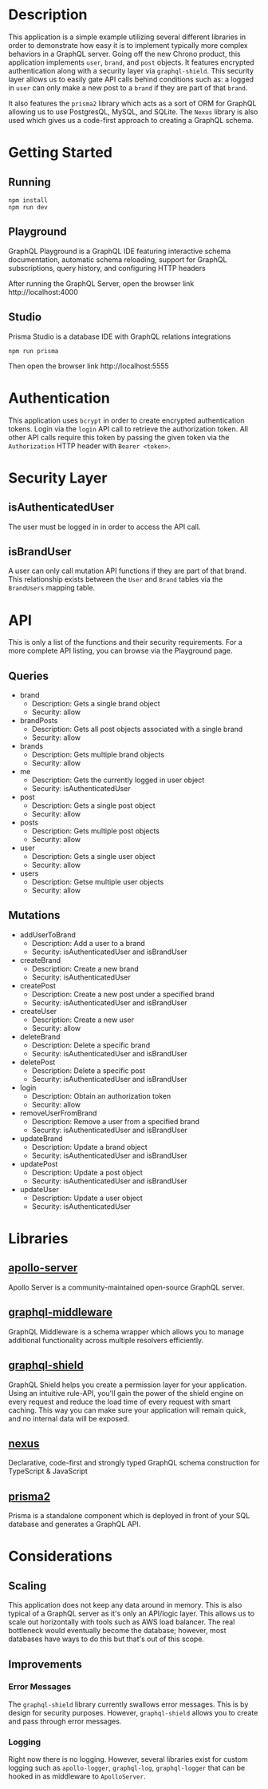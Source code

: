 # Description

This application is a simple example utilizing several different libraries in order to demonstrate how easy it is to implement typically more complex behaviors in a GraphQL server. Going off the new Chrono product, this application implements `user`, `brand`, and `post` objects. It features encrypted authentication along with a security layer via `graphql-shield`. This security layer allows us to easily gate API calls behind conditions such as: a logged in `user` can only make a new post to a `brand` if they are part of that `brand`.

It also features the `prisma2` library which acts as a sort of ORM for GraphQL allowing us to use PostgresQL, MySQL, and SQLite. The `Nexus` library is also used which gives us a code-first approach to creating a GraphQL schema.

# Getting Started

## Running

```shell
npm install
npm run dev
```

## Playground

GraphQL Playground is a GraphQL IDE featuring interactive schema documentation, automatic schema reloading, support for GraphQL subscriptions, query history, and configuring HTTP headers

After running the GraphQL Server, open the browser link http://localhost:4000

## Studio

Prisma Studio is a database IDE with GraphQL relations integrations

```shell
npm run prisma
```

Then open the browser link http://localhost:5555

# Authentication

This application uses `bcrypt` in order to create encrypted authentication tokens. Login via the `login` API call to retrieve the authorization token. All other API calls require this token by passing the given token via the `Authorization` HTTP header with `Bearer <token>`.

# Security Layer

## isAuthenticatedUser

The user must be logged in in order to access the API call.

## isBrandUser

A user can only call mutation API functions if they are part of that brand. This relationship exists between the `User` and `Brand` tables via the `BrandUsers` mapping table.

# API

This is only a list of the functions and their security requirements. For a more complete API listing, you can browse via the Playground page.

## Queries

-   brand
    -   Description: Gets a single brand object
    -   Security: allow
-   brandPosts
    -   Description: Gets all post objects associated with a single brand
    -   Security: allow
-   brands
    -   Description: Gets multiple brand objects
    -   Security: allow
-   me
    -   Description: Gets the currently logged in user object
    -   Security: isAuthenticatedUser
-   post
    -   Description: Gets a single post object
    -   Security: allow
-   posts
    -   Description: Gets multiple post objects
    -   Security: allow
-   user
    -   Description: Gets a single user object
    -   Security: allow
-   users
    -   Description: Getse multiple user objects
    -   Security: allow

## Mutations

-   addUserToBrand
    -   Description: Add a user to a brand
    -   Security: isAuthenticatedUser and isBrandUser
-   createBrand
    -   Description: Create a new brand
    -   Security: isAuthenticatedUser
-   createPost
    -   Description: Create a new post under a specified brand
    -   Security: isAuthenticatedUser and isBrandUser
-   createUser
    -   Description: Create a new user
    -   Security: allow
-   deleteBrand
    -   Description: Delete a specific brand
    -   Security: isAuthenticatedUser and isBrandUser
-   deletePost
    -   Description: Delete a specific post
    -   Security: isAuthenticatedUser and isBrandUser
-   login
    -   Description: Obtain an authorization token
    -   Security: allow
-   removeUserFromBrand
    -   Description: Remove a user from a specified brand
    -   Security: isAuthenticatedUser and isBrandUser
-   updateBrand
    -   Description: Update a brand object
    -   Security: isAuthenticatedUser and isBrandUser
-   updatePost
    -   Description: Update a post object
    -   Security: isAuthenticatedUser and isBrandUser
-   updateUser
    -   Description: Update a user object
    -   Security: isAuthenticatedUser

# Libraries

## [apollo-server](https://www.npmjs.com/package/apollo-server)

Apollo Server is a community-maintained open-source GraphQL server.

## [graphql-middleware](https://www.npmjs.com/package/graphql-middleware)

GraphQL Middleware is a schema wrapper which allows you to manage additional functionality across multiple resolvers efficiently.

## [graphql-shield](https://www.npmjs.com/package/graphql-shield)

GraphQL Shield helps you create a permission layer for your application. Using an intuitive rule-API, you'll gain the power of the shield engine on every request and reduce the load time of every request with smart caching. This way you can make sure your application will remain quick, and no internal data will be exposed.

## [nexus](https://www.npmjs.com/package/nexus)

Declarative, code-first and strongly typed GraphQL schema construction for TypeScript & JavaScript

## [prisma2](https://www.npmjs.com/package/prisma2)

Prisma is a standalone component which is deployed in front of your SQL database and generates a GraphQL API.

# Considerations

## Scaling

This application does not keep any data around in memory. This is also typical of a GraphQL server as it's only an API/logic layer. This allows us to scale out horizontally with tools such as AWS load balancer. The real bottleneck would eventually become the database; however, most databases have ways to do this but that's out of this scope.

## Improvements

### Error Messages

The `graphql-shield` library currently swallows error messages. This is by design for security purposes. However, `graphql-shield` allows you to create and pass through error messages.

### Logging

Right now there is no logging. However, several libraries exist for custom logging such as `apollo-logger`, `graphql-log`, `graphql-logger` that can be hooked in as middleware to `ApolloServer`.
